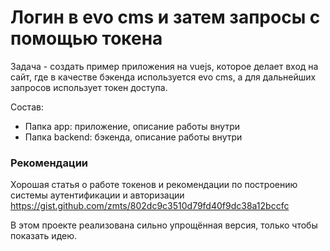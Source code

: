 # Логин в evo cms и затем запросы с помощью токена

Задача - создать пример приложения на vuejs, которое делает вход на сайт, где в качестве бэкенда используется evo cms, а для дальнейших запросов использует токен доступа.

Состав:

- Папка app: приложение, описание работы внутри
- Папка backend: бэкенда, описание работы внутри

### Рекомендации

Хорошая статья о работе токенов и рекомендации по построению системы аутентификации и авторизации
https://gist.github.com/zmts/802dc9c3510d79fd40f9dc38a12bccfc

В этом проекте реализована сильно упрощённая версия, только чтобы показать идею.
